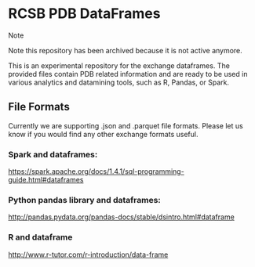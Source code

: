 # RCSB PDB DataFrames

> [!NOTE]
> Note this repository has been archived because it is not active anymore.

This is an experimental repository for the exchange dataframes. 
The provided files contain PDB related information and are ready to be used in various analytics and datamining tools, such as R, Pandas, or Spark.

## File Formats
Currently we are supporting .json and .parquet file formats. Please let us know if you would find any other exchange formats useful.

### Spark and dataframes:
https://spark.apache.org/docs/1.4.1/sql-programming-guide.html#dataframes

### Python pandas library and dataframes:
http://pandas.pydata.org/pandas-docs/stable/dsintro.html#dataframe

### R and dataframe
http://www.r-tutor.com/r-introduction/data-frame
